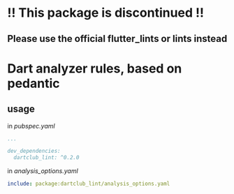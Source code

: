 # !! This package is discontinued !!
## Please use the official flutter_lints or lints instead 



# Dart analyzer rules, based on pedantic

## usage

in *pubspec.yaml*  
```yaml
...

dev_dependencies:
  dartclub_lint: ^0.2.0
```

in *analysis_options.yaml*

```yaml
include: package:dartclub_lint/analysis_options.yaml
```
